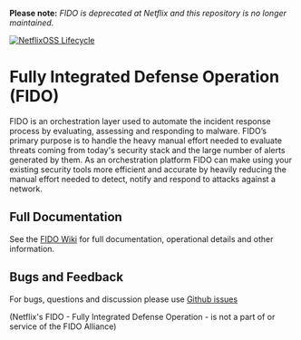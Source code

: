 **Please note:** _FIDO is deprecated at Netflix and this repository is no longer maintained._

[![NetflixOSS Lifecycle](https://img.shields.io/osslifecycle/Netflix/Fido.svg)]()

# Fully Integrated Defense Operation (FIDO)

FIDO is an orchestration layer used to automate the incident response process by evaluating, assessing and responding to malware. FIDO’s primary purpose is to handle the heavy manual effort needed to evaluate threats coming from today's security stack and the large number of alerts generated by them. As an orchestration platform FIDO can make using your existing security tools more efficient and accurate by heavily reducing the manual effort needed to detect, notify and respond to attacks against a network.

## Full Documentation

See the [FIDO Wiki](https://github.com/Netflix/Fido/wiki/) for full documentation, operational details and other information.

## Bugs and Feedback

For bugs, questions and discussion please use [Github issues](https://github.com/Netflix/Fido/issues)

(Netflix's FIDO - Fully Integrated Defense Operation - is not a part of or service of the FIDO Alliance)
